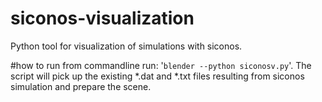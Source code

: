# siconos-visualization
Python tool for visualization of simulations with siconos.

#how to run
from commandline run: '`blender --python siconosv.py`'. The script will
pick up the existing *.dat and *.txt files resulting from siconos simulation and
prepare the scene.

